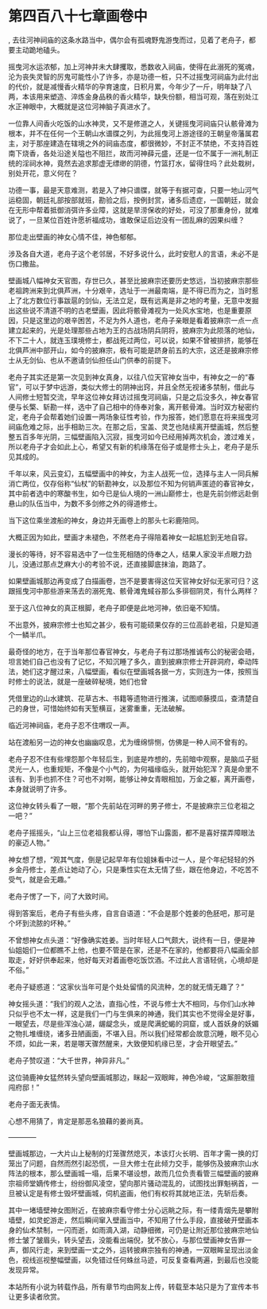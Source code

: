 # 第四百八十七章画卷中
,  去往河神祠庙的这条水路当中，偶尔会有孤魂野鬼游曳而过，见着了老舟子，都要主动跪地磕头。
   摇曳河水运浓郁，加上河神并未大肆攫取，悉数收入祠庙，使得在此溺死的冤魂，沦为丧失灵智的厉鬼可能性小了许多，亦是功德一桩，只不过摇曳河祠庙为此付出的代价，就是减慢香火精华的孕育速度，日积月累，今年少了一斤，明年缺了八两，本该用来塑造、淬炼金身品秩的香火精华，缺失份额，相当可观，落在别处江水正神眼中，大概就是这位河神脑子真进水了。
   一位靠人间香火吃饭的山水神灵，又不是修道之人，关键摇曳河祠庙只认骸骨滩为根本，并不在任何一个王朝山水谱牒之列，为此摇曳河上游途径的王朝皇帝藩属君主，对于那座建造在辖境之外的祠庙态度，都很微妙，不封正不禁绝，不支持百姓南下烧香，各处沿途关隘也不阻拦，故而河神薛元盛，还是一位不属于一洲礼制正统的淫祠水神，竟然去追求那虚无缥缈的阴德，竹篮打水，留得住吗？此处栽树，别处开花，意义何在？
   功德一事，最是天意难测，若是入了神只谱牒，就等于有据可查，只要一地山河气运稳固，朝廷礼部按部就班，勘验之后，按例封赏，诸多后遗症，一国朝廷，就会在无形中帮着抵御消弭许多业障，这就是旱涝保收的好处，可没了那重身份，就难说了，一旦某位百姓许愿祈福成功，谁敢保证后边没有一团乱麻的因果纠缠？
   那位走出壁画的神女心情不佳，神色郁郁。
   涉及各自大道，老舟子这个老邻居，不好多说什么，此时安慰人的言语，未必不是伤口撒盐。
   壁画城八幅神女天官图，存世已久，甚至比披麻宗还要历史悠远，当初披麻宗那些老祖跨洲来到北俱芦洲，十分艰辛，选址于一洲最南端，是不得已而为之，当时惹上了北方数位行事跋扈的剑仙，无法立足，既有远离是非之地的考量，无意中发掘出这些说不清道不明的古老壁画，因此将骸骨滩视为一处风水宝地，也是重要原因，只是这里边的艰辛困苦，不足为外人道也，老舟子亲眼是看着披麻宗一点一点建立起来的，光是处理那些占地为王的古战场阴兵阴将，披麻宗为此陨落的地仙，不下二十人，就连玉璞境修士，都战死过两位，可以说，如果不曾被排挤，能够在北俱芦洲中部开山，如今的披麻宗，极有可能是跻身前五的大宗，这还是披麻宗修士从无剑仙、也从不邀请剑仙担任山门供奉的前提下。
   老舟子其实还是第一次见到神女真身，以往八位天官神女当中，有神女之一的“春官”，可以于梦中远游，类似大修士的阴神出窍，并且全然无视诸多禁制，借此与人间修士短暂交流，早年这位神女拜访过摇曳河祠庙，只是之后没多久，神女春官便与长檠、斩勘一样，选中了自己相中的侍奉对象，离开骸骨滩。当时双方秘密约定，老舟子会帮着她们设置一两场象征性考验，作为报答，她们愿意在将来摇曳河祠庙危难之际，出手相助三次。在那之后，宝盖、灵芝也陆续离开壁画城，然后整整五百多年光阴，三幅壁画陷入沉寂，摇曳河如今已经用掉两次机会，渡过难关，所以老舟子才会如此上心，希望又有新的机缘落在俗子或是修士头上，老舟子是乐见其成的。
   千年以来，风云变幻，五幅壁画中的神女，为主人战死一位，选择与主人一同兵解消亡两位，仅存俗称“仙杖”的斩勘神女，以及那位不知为何销声匿迹的春官神女，其中前者选中的寒酸书生，如今已是仙人境的一洲山巅修士，也是先前剑修远赴倒悬山的队伍当中，为数不多剑修之外的得道修士。
   当下这位乘坐渡船的神女，身边并无画卷上的那头七彩鹿陪同。
   大概正因为如此，壁画才未褪色，不然老舟子得陪着神女一起尴尬到无地自容。
   漫长的等待，好不容易选中了一位生死相随的侍奉之人，结果人家没半点眼力劲儿，没通过那点芝麻大小的考验不说，还直接脚底抹油，跑路了。
   如果壁画城那边再变成了白描画卷，岂不是要害得这位天官神女好似无家可归？这跟摇曳河中那些游来荡去的溺死鬼、骸骨滩鬼蜮谷那么多徘徊阴灵，有什么两样？
   至于这八位神女的真正根脚，老舟子即便是此地河神，依旧毫不知情。
   不出意外，披麻宗修士也知之甚少，极有可能硕果仅存的三位高龄老祖，只是知道个一鳞半爪。
   最奇怪的地方，在于当年那位春官神女，与老舟子有过那场推诚布公的秘密会晤，坦言她们自己也没有了记忆，不知沉睡了多久，直到披麻宗修士开辟洞府，牵动阵法，她们这才醒过来，八幅壁画，看似在壁画城各据一方，实则连为一体，按照当时修士的说法，就是一座破碎秘境，她们也曾
   凭借里边的山水建筑、花草古木、书籍等遗物进行推演，试图顺藤摸瓜，查清楚自己的身世，可惜始终如有天堑横亘，迷雾重重，无法破解。
   临近河神祠庙，老舟子忍不住喟叹一声。
   站在渡船另一边的神女也幽幽叹息，尤为缠绵悱恻，仿佛是一种人间不曾有的。
   老舟子忍不住有些埋怨那个年轻后生，到底是咋想的，先前暗中观察，是脑瓜子挺灵光一人，也重规矩，不像是个小气的，为何福缘临头，就开始犯浑？真是命里不该有、到手也抓不住？可也不对啊，能够让神女青眼相加，万金之躯，离开画卷，本身就说明了许多。
   这位神女转头看了一眼，“那个先前站在河畔的男子修士，不是披麻宗三位老祖之一吧？”
   老舟子摇摇头，“山上三位老祖我都认得，哪怕下山露面，都不是喜好摆弄障眼法的豪迈人物。”
   神女想了想，“观其气度，倒是记起早年有位姐妹看中过一人，是个年纪轻轻的外乡金丹修士，差点让她动了心，只是秉性实在太无情了些，跟在他身边，不吃苦不受气，就是会无趣。”
   老舟子愣了一下，问了大致时间。
   得到答案后，老舟子有些头疼，自言自语道：“不会是那个姓姜的色胚吧，那可是个坏到流脓的坏种。”
   不曾想神女点头道：“好像确实姓姜。当时年轻人口气颇大，说终有一日，便是神仙姐姐们一位都瞧不上他，也要不管是在家，还是不在家的，他都要将八幅画全部取走，好好供奉起来，他好每天对着画卷吃饭饮酒。不过此人言语轻佻，心境却是不俗。”
   老舟子疑惑道：“这家伙当年可是个处处留情的风流种，怎的就无情无趣了？”
   神女摇头道：“我们的观人之法，直指心性，不说与修士大不相同，与你们山水神只似乎也不太一样，这是我们一门与生俱来的神通，我们其实也不觉得全是好事，一眼望去，尽是些浑浊心湖，龌龊念头，或是爬满蛇蝎的洞窟，或人首妖身的妖媚之物扎堆缠绕，诸多丑陋画面，不堪入目。所以我们经常都会故意沉睡，眼不见心不烦，如此一来，若是哪天骤然醒来，大致便知机缘已至，才会开眼望去。”
   老舟子赞叹道：“大千世界，神异非凡。”
   这位骑鹿神女猛然转头望向壁画城那边，眯起一双眼眸，神色冷峻，“这厮胆敢擅闯府邸！”
   老舟子面无表情。
   心想不用猜了，肯定是那恶名狼藉的姜尚真。
   ————
   壁画城那边，一大片山上秘制的灯笼骤然熄灭，本该灯火长明、百年才需一换的灯笼出了问题，自然而然引起恐慌，一旦大修士在此倾力交手，能够伤及披麻宗山水阵法的根本，那么壁画城一塌，后果不堪设想，故而几位负责看管三幅壁画的披麻宗祖师堂嫡传修士，纷纷御风凌空，望向那片骚动混乱的，试图找出罪魁祸首，一旦被认定是有修士毁坏壁画城，伺机盗画，他们有权将其就地正法，先斩后奏。
   其中一堵墙壁神女图附近，在披麻宗看守修士分心远眺之际，有一缕青烟先是攀附墙壁，如灵蛇游走，然后瞬间窜入壁画当中，不知用了什么手段，直接破开壁画本身的仙术禁制，一闪而逝，如雨滴入湖，动静细微，可仍是让附近那位披麻宗地仙修士皱了皱眉头，转头望去，没能看出端倪，犹不放心，与那位壁画神女告罪一声，御风行走，来到壁画一丈之外，运转披麻宗独有的神通，一双眼眸呈现出淡金色，视线巡视整幅壁画，以免错过任何蛛丝马迹，可反复查看两遍，到最后也没能发现异常。
  本站所有小说为转载作品，所有章节均由网友上传，转载至本站只是为了宣传本书让更多读者欣赏。